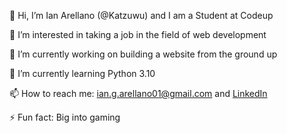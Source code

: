 👋 Hi, I’m Ian Arellano (@Katzuwu) and I am a Student at Codeup

👀 I’m interested in taking a job in the field of web development

🔭 I’m currently working on building a website from the ground up

🌱 I’m currently learning Python 3.10

📫 How to reach me: ian.g.arellano01@gmail.com and [LinkedIn](https://www.linkedin.com/in/ian-arellano-0626b421a/)

⚡ Fun fact: Big into gaming
